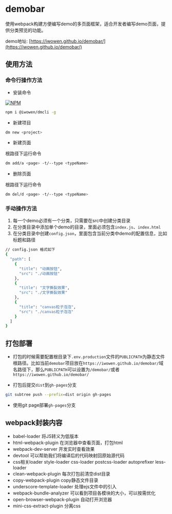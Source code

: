 # demobar

使用webpack构建方便编写demo的多页面框架，适合开发者编写demo页面，提供分类预览的功能。

demo地址: [https://iwowen.github.io/demobar/](https://iwowen.github.io/demobar/)

## 使用方法

### 命令行操作方法

- 安装命令

[![NPM](https://nodei.co/npm/@iwowen/dmcli.png)](https://nodei.co/npm/@iwowen/dmcli/)

```bash
npm i @iwowen/dmcli -g
```

- 新建项目

```bash
dm new <project>
```

- 新建页面

根路径下运行命令

```bash
dm add/a <page> -t/--type <typeName>
```

- 删除页面

根路径下运行命令

```bash
dm del/d <page> -t/--type <typeName>
```

### 手动操作方法

1. 每一个demo必须有一个分类，只需要在src中创建分类目录
2. 在分类目录中添加单个demo的目录，里面必须包含`index.js`、`index.html`
3. 在分类目录中创建`config.json`，里面包含当前分类中demo的配置信息，比如标题和路径

```bash
// config.json 格式如下
{
  "path": [
    {
      "title": "动画按钮",
      "src": "./动画按钮"
    },
    {
      "title": "文字撕裂效果",
      "src": "./文字撕裂效果"
    },
    {
      "title": "canvas粒子泡泡",
      "src": "./canvas粒子泡泡"
    }
  ]
}
```

## 打包部署

- 打包的时候需要配置根目录下`.env.production`文件的`PUBLICPATH`为静态文件根路径。比如当前`demobar`项目放在`https://iwowen.github.io/demobar/`域名路径下，那么`PUBLICPATH`可以设置为`/demobar/`或者`https://iwowen.github.io/demobar/`

- 打包后提交`dist`到`gh-pages`分支

```bash
git subtree push --prefix=dist origin gh-pages
```

- 使用git page部署`gh-pages`分支

## webpack封装内容

- babel-loader 将JS转义为低版本
- html-webpack-plugin 在浏览器中查看页面，打包html
- webpack-dev-server 开发实时查看效果
- devtool 可以帮助我们将编译后的代码映射回原始源代码
- css相关loader style-loader css-loader postcss-loader autoprefixer less-loader
- clean-webpack-plugin 每次打包前清空dist目录
- copy-webpack-plugin copy静态文件目录
- underscore-template-loader 处理ejs文件中的引入
- webpack-bundle-analyzer 可以看到项目各模块的大小，可以按需优化
- open-browser-webpack-plugin 自动打开浏览器
- mini-css-extract-plugin 分离css